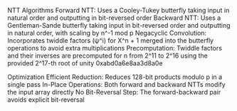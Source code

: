 NTT Algorithms
Forward NTT: Uses a Cooley-Tukey butterfly taking input in natural order and outputting in bit-reversed order
Backward NTT: Uses a Gentleman-Sande butterfly taking input in bit-reversed order and outputting in natural order, with scaling by n^-1 mod p
Negacyclic Convolution: Incorporates twiddle factors (ψ^i) for X^n + 1 merged into the butterfly operations to avoid extra multiplications
Precomputation: Twiddle factors and their inverses are precomputed for n from 2^11 to 2^16 using the provided 2^17-th root of unity 0xabd0a6e8aa3d8a0e

Optimization
Efficient Reduction: Reduces 128-bit products modulo p in a single pass
In-Place Operations: Both forward and backward NTTs modify the input array directly
No Bit-Reversal Step: The forward-backward pair avoids explicit bit-reversal